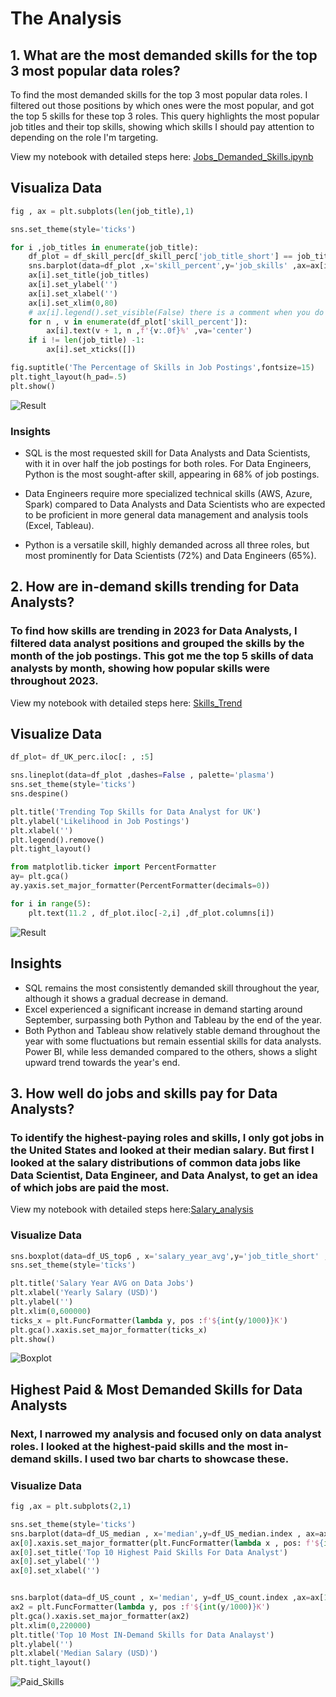 # The Analysis

## 1. What are the most demanded skills for the top 3 most popular data roles?

To find the most demanded skills for the top 3 most popular data roles. I filtered out those positions by which ones were the most popular, and got the top 5 skills for these top 3 roles. This query highlights the most popular job titles and their top skills, showing which skills I should pay attention to depending on the role I'm targeting.

View my notebook with detailed steps here:
[Jobs_Demanded_Skills.ipynb](3_Project/Jobs_Demanded_Skills.ipynb)

## Visualiza Data 
```python
fig , ax = plt.subplots(len(job_title),1)

sns.set_theme(style='ticks')

for i ,job_titles in enumerate(job_title):
    df_plot = df_skill_perc[df_skill_perc['job_title_short'] == job_titles].head(5)
    sns.barplot(data=df_plot ,x='skill_percent',y='job_skills' ,ax=ax[i] ,palette='dark:b_r' ) 
    ax[i].set_title(job_titles)
    ax[i].set_ylabel('')
    ax[i].set_xlabel('')
    ax[i].set_xlim(0,80)
    # ax[i].legend().set_visible(False) there is a comment when you do ploting using sns it doesnt take ax[i].legend
    for n , v in enumerate(df_plot['skill_percent']):
        ax[i].text(v + 1, n ,f'{v:.0f}%' ,va='center')
    if i != len(job_title) -1:
        ax[i].set_xticks([])

fig.suptitle('The Percentage of Skills in Job Postings',fontsize=15)
plt.tight_layout(h_pad=.5)
plt.show()

```
![Result](3_Project/images/output1.png)



### Insights

- SQL is the most requested skill for Data Analysts and Data Scientists, with it in over half the job postings for both roles. For Data Engineers, Python is the most sought-after skill, appearing in 68% of job postings.

- Data Engineers require more specialized technical skills (AWS, Azure, Spark) compared to Data Analysts and Data Scientists who are expected to be proficient in more general data management and analysis tools (Excel, Tableau).
- Python is a versatile skill, highly demanded across all three roles, but most prominently for Data Scientists (72%) and Data Engineers (65%).

## 2. How are in-demand skills trending for Data Analysts?
### To find how skills are trending in 2023 for Data Analysts, I filtered data analyst positions and grouped the skills by the month of the job postings. This got me the top 5 skills of data analysts by month, showing how popular skills were throughout 2023.

View my notebook with detailed steps here: [Skills_Trend](3_Project/Skills_Trend.ipynb)

## Visualize Data
``` python
df_plot= df_UK_perc.iloc[: , :5]

sns.lineplot(data=df_plot ,dashes=False , palette='plasma')
sns.set_theme(style='ticks')
sns.despine()

plt.title('Trending Top Skills for Data Analyst for UK')
plt.ylabel('Likelihood in Job Postings')
plt.xlabel('')
plt.legend().remove()
plt.tight_layout()

from matplotlib.ticker import PercentFormatter
ay= plt.gca()
ay.yaxis.set_major_formatter(PercentFormatter(decimals=0))

for i in range(5):
    plt.text(11.2 , df_plot.iloc[-2,i] ,df_plot.columns[i])

```

![Result](3_Project/images/output2.png)

## Insights
- SQL remains the most consistently demanded skill throughout the year, although it shows a gradual decrease in demand.
- Excel experienced a significant increase in demand starting around September, surpassing both Python and Tableau by the end of the year.
 - Both Python and Tableau show relatively stable demand throughout the year with some fluctuations but remain essential skills for data analysts. Power BI, while less demanded compared to the others, shows a slight upward trend towards the year's end.


## 3. How well do jobs and skills pay for Data Analysts?
### To identify the highest-paying roles and skills, I only got jobs in the United States and looked at their median salary. But first I looked at the salary distributions of common data jobs like Data Scientist, Data Engineer, and Data Analyst, to get an idea of which jobs are paid the most.

View my notebook with detailed steps here:[Salary_analysis](3_Project/Salary_analysis.ipynb)

### Visualize Data 

``` Python
sns.boxplot(data=df_US_top6 , x='salary_year_avg',y='job_title_short' , order=job_order)
sns.set_theme(style='ticks')

plt.title('Salary Year AVG on Data Jobs')
plt.xlabel('Yearly Salary (USD)')
plt.ylabel('')
plt.xlim(0,600000)
ticks_x = plt.FuncFormatter(lambda y, pos :f'${int(y/1000)}K')
plt.gca().xaxis.set_major_formatter(ticks_x)
plt.show()
```
![Boxplot](3_Project/images/output3.png)


## Highest Paid & Most Demanded Skills for Data Analysts

### Next, I narrowed my analysis and focused only on data analyst roles. I looked at the highest-paid skills and the most in-demand skills. I used two bar charts to showcase these.

### Visualize Data
``` Python
fig ,ax = plt.subplots(2,1)

sns.set_theme(style='ticks')
sns.barplot(data=df_US_median , x='median',y=df_US_median.index , ax=ax[0],palette='dark:b')
ax[0].xaxis.set_major_formatter(plt.FuncFormatter(lambda x , pos: f'${int(x/1000)}K'))
ax[0].set_title('Top 10 Highest Paid Skills For Data Analyst')
ax[0].set_ylabel('')
ax[0].set_xlabel('')


sns.barplot(data=df_US_count , x='median', y=df_US_count.index ,ax=ax[1], palette='light:b_r')
ax2 = plt.FuncFormatter(lambda y, pos :f'${int(y/1000)}K')
plt.gca().xaxis.set_major_formatter(ax2)
plt.xlim(0,220000)
plt.title('Top 10 Most IN-Demand Skills for Data Analayst')
plt.ylabel('')
plt.xlabel('Median Salary (USD)')
plt.tight_layout()
``` 
![Paid_Skills](3_Project/images/output4.png)